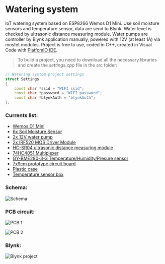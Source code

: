 # Watering system
IoT watering system based on ESP8266 Wemos D1 Mini. Use soil moisture sensors and temperature sensor, data are send to Blynk. Water level is checked by ultrasonic distance measuring module. Water pumps are controller by Blynk application manually, powered with 12V (at least 1A) via mosfet modules.
Project is free to use, coded in C++, created in Visual Code with [PlatfomIO IDE](http://docs.platformio.org/en/latest/ide/vscode.html).

> To build a project, you need to download all the necessary libraries and create the *settings.cpp* file in the src folder:
```c++
// Watering system project settings
struct Settings
{
    const char *ssid = "WIFI ssid";
    const char *password = "WIFI password";
    const char *blynkAuth = "blynkAuth";
};
```

### Currents list:
* [Wemos D1 Mini](https://www.aliexpress.com/item/D1-mini-V2-Mini-NodeMcu-4M-bytes-Lua-WIFI-Internet-of-Things-development-board-based-ESP8266/32681374223.html)
* [6x Soil Moisture Sensor](https://www.aliexpress.com/item/Smart-Electronics-Soil-Moisture-Hygrometer-Detection-Humidity-Sensor-Module-For-arduino-Development-Board-DIY-Robot-Smart/32562744759.html)
* [2x 12V water pump](https://www.aliexpress.com/item/DC-12V-Hydroponics-Heating-Mattress-Food-Mdical-Super-Sound-off-Water-Cooling-Cycle-Brushless-Pressure-Boost/32813036499.html)
* [2x IRF520 MOS Driver Module](https://www.aliexpress.com/item/1PCS-0-24V-Top-Mosfet-Button-IRF520-MOS-Driver-Module-For-Arduino-MCU-ARM-Raspberry-pi/32722409551.html)
* [HC-SR04 ultrasonic distance measuring module](https://www.aliexpress.com/item/1pcs-Ultrasonic-Module-HC-SR04-Distance-Measuring-Transducer-Sensor-HC-SR04-HCSR04/32703532280.html)
* [74HC4051 Multiplexer](https://www.aliexpress.com/item/10PCS-LOT-CD4051BE-CD4051-4051BE-4051-DIP16-new-and-original-IC/32807746646.html)
* [GY-BME280-3-3 Temperature/Humidity/Presure sensor](https://www.aliexpress.com/item/1PCS-GY-BME280-3-3-precision-altimeter-atmospheric-pressure-BME280-sensor-module/32767969468.html)
* [7x9cm prototype circuit board](https://www.aliexpress.com/item/MCIGICM-5Pcs-DIY-Prototype-Paper-PCB-Universal-Experiment-Matrix-Circuit-Board-7x9cm-7-9/32350333672.html)
* [Plastic case](https://www.aliexpress.com/item/1-piece-158-90-60mm-IP65-waterproof-plastic-case-with-clear-cover-for-electronic-project-Housing/32812690691.html)
* [Temperature sensor box](https://www.aliexpress.com/item/szomk-plastic-humidity-sensor-project-box-2-pcs-84-27-16mm-diy-wall-mounting-plastic-junction/32586666805.html)

### Schema:
![Schema](https://github.com/vitzaoral/watering-system/blob/master/schema/watering-system_schema.jpg)

### PCB circuit:
![PCB 1](https://github.com/vitzaoral/watering-system/blob/master/schema/pcb_1.jpg)

![PCB 2](https://github.com/vitzaoral/watering-system/blob/master/schema/pcb_2.jpg)

### Blynk:
![Blynk project](https://github.com/vitzaoral/watering-system/blob/master/schema/blynk.jpg)